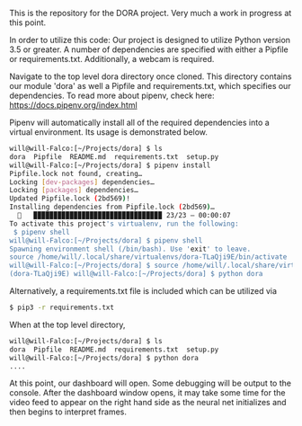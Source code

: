 This is the repository for the DORA project. Very much a work in progress at this point.

In order to utilize this code:
Our project is designed to utilize Python version 3.5 or greater. A number of dependencies are specified with either a Pipfile or requirements.txt. Additionally, a webcam is required.

Navigate to the top level dora directory once cloned.
This directory contains our module 'dora' as well a Pipfile and requirements.txt, which specifies our dependencies.
To read more about pipenv, check here: https://docs.pipenv.org/index.html

Pipenv will automatically install all of the required dependencies into a virtual environment.
Its usage is demonstrated below.

```bash
will@will-Falco:[~/Projects/dora] $ ls
dora  Pipfile  README.md  requirements.txt  setup.py
will@will-Falco:[~/Projects/dora] $ pipenv install
Pipfile.lock not found, creating…
Locking [dev-packages] dependencies…
Locking [packages] dependencies…
Updated Pipfile.lock (2bd569)!
Installing dependencies from Pipfile.lock (2bd569)…
  🐍   ▉▉▉▉▉▉▉▉▉▉▉▉▉▉▉▉▉▉▉▉▉▉▉▉▉▉▉▉▉▉▉▉ 23/23 — 00:00:07
To activate this project's virtualenv, run the following:
 $ pipenv shell
will@will-Falco:[~/Projects/dora] $ pipenv shell
Spawning environment shell (/bin/bash). Use 'exit' to leave.
source /home/will/.local/share/virtualenvs/dora-TLaQji9E/bin/activate
will@will-Falco:[~/Projects/dora] $ source /home/will/.local/share/virtualenvs/dora-TLaQji9E/bin/activate
(dora-TLaQji9E) will@will-Falco:[~/Projects/dora] $ python dora
```

Alternatively, a requirements.txt file is included which can be utilized via
```bash
$ pip3 -r requirements.txt
```

When at the top level directory,
```bash
will@will-Falco:[~/Projects/dora] $ ls
dora  Pipfile  README.md  requirements.txt  setup.py
will@will-Falco:[~/Projects/dora] $ python dora
....
```

At this point, our dashboard will open. Some debugging will be output to the console. After the dashboard window opens, it may take some time for the video feed to appear on the right hand side as the neural net initializes and then begins to interpret frames.